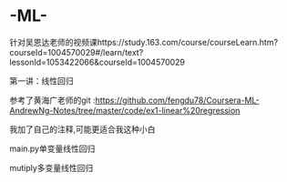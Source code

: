 # -ML-
针对吴恩达老师的视频课https://study.163.com/course/courseLearn.htm?courseId=1004570029#/learn/text?lessonId=1053422066&courseId=1004570029

第一讲：线性回归

参考了黄海广老师的git :https://github.com/fengdu78/Coursera-ML-AndrewNg-Notes/tree/master/code/ex1-linear%20regression

我加了自己的注释,可能更适合我这种小白

main.py单变量线性回归

mutiply多变量线性回归
